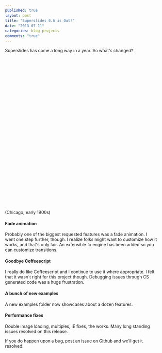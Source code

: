 ```yaml
---
published: true
layout: post
title: "Superslides 0.6 is Out!"
date: "2013-07-11"
categories: blog projects
comments: "true"
---
```


Superslides has come a long way in a year. So what's changed?

<!-- more -->

<style>
  .wide-container {
    height: 500px;
    margin-left: -65px;
    margin-right: -65px;
    visibility: hidden;
  }
  #slides {
    position: relative;
  }
  #slides .slides-container {
    display: none;
  }
  .slides-navigation {
    margin: 0 auto;
    position: absolute;
    z-index: 3;
    top: 0;
    bottom: 0;
    width: 100%;
    font-family: Lato;
    font-weight: bold;
  }
  .slides-navigation a {
    position: absolute;
    display: block;
    padding: 10px;
    color: white;
    font-size: 46px;
    text-shadow: 0 1px 1px #000;
    top: 204px;
  }
  .slides-navigation a.prev {
    left: 0;
  }
  .slides-navigation a.next {
    right: 0;
    text-align: right;
  }

  @media screen and (max-width: 649px) {
    .wide-container {
      margin-left: -15px;
      margin-right: -15px;
      height: 300px;
    }
    .slides-navigation a {
      top: 104px;
    }
  }
</style>

<div class="wide-container">
  <div id="slides">
    <div class="slides-container">
      <img src="/images/posts/chicago-4.jpg">
      <img src="/images/posts/chicago-1.jpg">
      <img src="/images/posts/chicago-2.jpg">
      <img src="/images/posts/chicago-3.jpg">
    </div>
    <nav class="slides-navigation">
      <a href="#" class="next">
        <i class="icon-angle-right">
        </i>
      </a>
      <a href="#" class="prev">
        <i class="icon-angle-left">
        </i>
      </a>
    </nav>
  </div>
</div>
(Chicago, early 1900s)

#### Fade animation

Probably one of the biggest requested features was a fade animation. I went one step further, though. I realize folks might want to customize how it works, and that's only fair. An extensible fx engine has been added so you can customize transitions.

#### Goodbye Coffeescript

I really do like Coffeescript and I continue to use it where appropriate. I felt that it wasn't right for this project though. Debugging issues through CS generated code was a huge frustration.

#### A bunch of new examples

A new examples folder now showcases about a dozen features.

#### Performance fixes

Double image loading, multiples, IE fixes, the works. Many long standing issues resolved on this release.

If you do happen upon a bug, [post an issue on Github](https://github.com/nicinabox/superslides/issues) and we'll get it resolved.

<script src="http://cdnjs.cloudflare.com/ajax/libs/jquery-easing/1.3/jquery.easing.min.js">
</script>
<script src="https://rawgithub.com/EightMedia/hammer.js/master/dist/hammer.min.js">
</script>
<script src="https://rawgithub.com/benbarnett/jQuery-Animate-Enhanced/master/jquery.animate-enhanced.min.js">
</script>
<script src="https://rawgithub.com/nicinabox/superslides/0.6.2/dist/jquery.superslides.min.js" type="text/javascript" charset="utf-8">
</script>

<script>
  $(function() {
    var $slides = $('#slides');
    Hammer($slides[0]).on("swipeleft", function(e) {
      $slides.data('superslides').animate('next');
    });

    Hammer($slides[0]).on("swiperight", function(e) {
      $slides.data('superslides').animate('prev');
    });
    $slides.on('init.slides', function() {
      $('.wide-container').css('visibility', 'visible');
    });
    $slides.superslides({
      inherit_height_from: '.wide-container'
    });
  });
</script>
